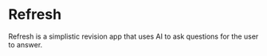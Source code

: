 # Refresh

Refresh is a simplistic revision app that uses AI to ask questions for the user to answer.